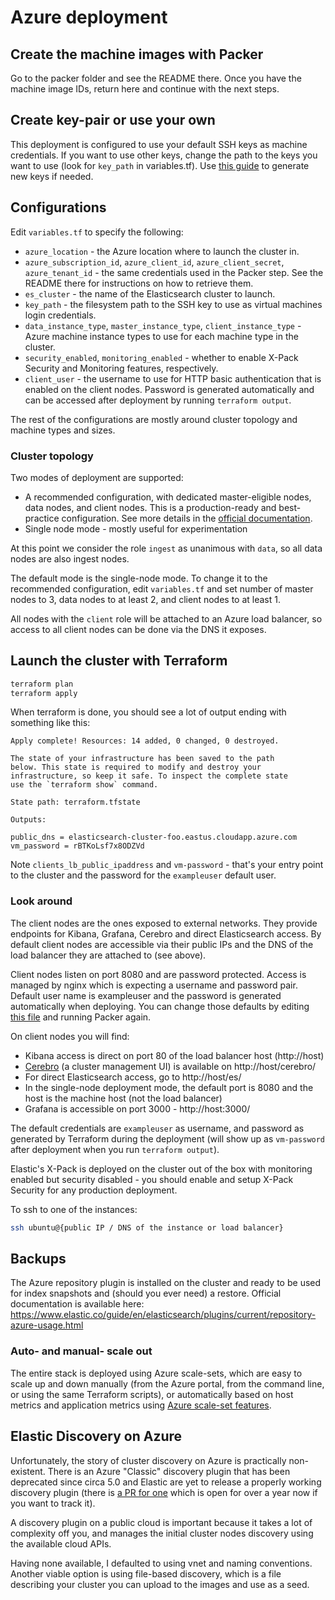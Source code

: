 # Azure deployment

## Create the machine images with Packer

Go to the packer folder and see the README there. Once you have the machine image IDs, return here and continue with the next steps.

## Create key-pair or use your own

This deployment is configured to use your default SSH keys as machine credentials. If you want to use other keys, change the path to the keys you want to use (look for `key_path` in variables.tf). Use [this guide](https://help.github.com/articles/generating-a-new-ssh-key-and-adding-it-to-the-ssh-agent/) to generate new keys if needed.

## Configurations

Edit `variables.tf` to specify the following:

* `azure_location` - the Azure location where to launch the cluster in.
* `azure_subscription_id`, `azure_client_id`, `azure_client_secret`, `azure_tenant_id` - the same credentials used in the Packer step. See the README there for instructions on how to retrieve them.
* `es_cluster` - the name of the Elasticsearch cluster to launch.
* `key_path` - the filesystem path to the SSH key to use as virtual machines login credentials.
* `data_instance_type`, `master_instance_type`, `client_instance_type` - Azure machine instance types to use for each machine type in the cluster.
* `security_enabled`, `monitoring_enabled` - whether to enable X-Pack Security and Monitoring features, respectively.
* `client_user` - the username to use for HTTP basic authentication that is enabled on the client nodes. Password is generated automatically and can be accessed after deployment by running `terraform output`.

The rest of the configurations are mostly around cluster topology and  machine types and sizes.

### Cluster topology

Two modes of deployment are supported:

* A recommended configuration, with dedicated master-eligible nodes, data nodes, and client nodes. This is a production-ready and best-practice configuration. See more details in the [official documentation](https://www.elastic.co/guide/en/elasticsearch/reference/current/modules-node.html).
* Single node mode - mostly useful for experimentation

At this point we consider the role `ingest` as unanimous with `data`, so all data nodes are also ingest nodes.

The default mode is the single-node mode. To change it to the recommended configuration, edit `variables.tf` and set number of master nodes to 3, data nodes to at least 2, and client nodes to at least 1.

All nodes with the `client` role will be attached to an Azure load balancer, so access to all client nodes can be done via the DNS it exposes.

## Launch the cluster with Terraform

```bash
terraform plan
terraform apply
```

When terraform is done, you should see a lot of output ending with something like this:

```
Apply complete! Resources: 14 added, 0 changed, 0 destroyed.

The state of your infrastructure has been saved to the path
below. This state is required to modify and destroy your
infrastructure, so keep it safe. To inspect the complete state
use the `terraform show` command.

State path: terraform.tfstate

Outputs:

public_dns = elasticsearch-cluster-foo.eastus.cloudapp.azure.com
vm_password = rBTKoLsf7x8ODZVd
```

Note `clients_lb_public_ipaddress` and `vm-password` - that's your entry point to the cluster and the password for the `exampleuser` default user.

### Look around

The client nodes are the ones exposed to external networks. They provide endpoints for Kibana, Grafana, Cerebro and direct Elasticsearch access. By default client nodes are accessible via their public IPs and the DNS of the load balancer they are attached to (see above).

Client nodes listen on port 8080 and are password protected. Access is managed by nginx which is expecting a username and password pair. Default user name is exampleuser and the password is generated automatically when deploying. You can change those defaults by editing [this file](https://github.com/synhershko/elasticsearch-cloud-deploy/blob/master/packer/install-nginx.sh) and running Packer again.

On client nodes you will find:

* Kibana access is direct on port 80 of the load balancer host (http://host)
* [Cerebro](https://github.com/lmenezes/cerebro) (a cluster management UI) is available on http://host/cerebro/
* For direct Elasticsearch access, go to http://host/es/
* In the single-node deployment mode, the default port is 8080 and the host is the machine host (not the load balancer)
* Grafana is accessible on port 3000 - http://host:3000/

The default credentials are `exampleuser` as username, and password as generated by Terraform during the deployment (will show up as `vm-password` after deployment when you run `terraform output`).

Elastic's X-Pack is deployed on the cluster out of the box with monitoring enabled but security disabled - you should enable and setup X-Pack Security for any production deployment.

To ssh to one of the instances:

```bash
ssh ubuntu@{public IP / DNS of the instance or load balancer}
```

## Backups

The Azure repository plugin is installed on the cluster and ready to be used for index snapshots and (should you ever need) a restore. Official documentation is available here: https://www.elastic.co/guide/en/elasticsearch/plugins/current/repository-azure-usage.html

### Auto- and manual- scale out

The entire stack is deployed using Azure scale-sets, which are easy to scale up and down manually (from the Azure portal, from the command line, or using the same Terraform scripts), or automatically based on host metrics and application metrics using [Azure scale-set features](https://docs.microsoft.com/en-us/azure/virtual-machine-scale-sets/virtual-machine-scale-sets-autoscale-overview).

## Elastic Discovery on Azure

Unfortunately, the story of cluster discovery on Azure is practically non-existent. There is an Azure "Classic" discovery plugin that has been deprecated since circa 5.0 and Elastic are yet to release a properly working discovery plugin (there is [a PR for one](https://github.com/elastic/elasticsearch/pull/22679) which is open for over a year now if you want to track it).

A discovery plugin on a public cloud is important because it takes a lot of complexity off you, and manages the initial cluster nodes discovery using the available cloud APIs.

Having none available, I defaulted to using vnet and naming conventions. Another viable option is using file-based discovery, which is a file describing your cluster you can upload to the images and use as a seed.

